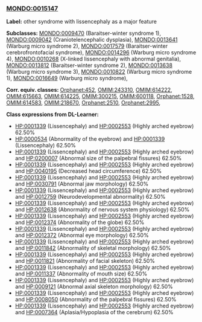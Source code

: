 
### [MONDO:0015147](http://purl.obolibrary.org/obo/MONDO_0015147)
**Label:** other syndrome with lissencephaly as a major feature

**Subclasses:** [MONDO:0009470](http://purl.obolibrary.org/obo/MONDO_0009470) (Baraitser-winter syndrome 1), [MONDO:0009042](http://purl.obolibrary.org/obo/MONDO_0009042) (Craniotelencephalic dysplasia), [MONDO:0013641](http://purl.obolibrary.org/obo/MONDO_0013641) (Warburg micro syndrome 2), [MONDO:0017579](http://purl.obolibrary.org/obo/MONDO_0017579) (Baraitser-winter cerebrofrontofacial syndrome), [MONDO:0014296](http://purl.obolibrary.org/obo/MONDO_0014296) (Warburg micro syndrome 4), [MONDO:0010268](http://purl.obolibrary.org/obo/MONDO_0010268) (X-linked lissencephaly with abnormal genitalia), [MONDO:0013812](http://purl.obolibrary.org/obo/MONDO_0013812) (Baraitser-winter syndrome 2), [MONDO:0013638](http://purl.obolibrary.org/obo/MONDO_0013638) (Warburg micro syndrome 3), [MONDO:0010822](http://purl.obolibrary.org/obo/MONDO_0010822) (Warburg micro syndrome 1), [MONDO:0016649](http://purl.obolibrary.org/obo/MONDO_0016649) (Warburg micro syndrome), 

**Corr. equiv. classes:** [Orphanet:452](http://www.orpha.net/ORDO/Orphanet_452), [OMIM:243310](http://purl.obolibrary.org/obo/OMIM_243310), [OMIM:614222](http://purl.obolibrary.org/obo/OMIM_614222), [OMIM:615663](http://purl.obolibrary.org/obo/OMIM_615663), [OMIM:614225](http://purl.obolibrary.org/obo/OMIM_614225), [OMIM:300215](http://purl.obolibrary.org/obo/OMIM_300215), [OMIM:600118](http://purl.obolibrary.org/obo/OMIM_600118), [Orphanet:1528](http://www.orpha.net/ORDO/Orphanet_1528), [OMIM:614583](http://purl.obolibrary.org/obo/OMIM_614583), [OMIM:218670](http://purl.obolibrary.org/obo/OMIM_218670), [Orphanet:2510](http://www.orpha.net/ORDO/Orphanet_2510), [Orphanet:2995](http://www.orpha.net/ORDO/Orphanet_2995), 

**Class expressions from DL-Learner:**

- [HP:0001339](http://purl.obolibrary.org/obo/HP_0001339) (Lissencephaly) and [HP:0002553](http://purl.obolibrary.org/obo/HP_0002553) (Highly arched eyebrow) 62.50%
- [HP:0000534](http://purl.obolibrary.org/obo/HP_0000534) (Abnormality of the eyebrow) and [HP:0001339](http://purl.obolibrary.org/obo/HP_0001339) (Lissencephaly) 62.50%
- [HP:0001339](http://purl.obolibrary.org/obo/HP_0001339) (Lissencephaly) and [HP:0002553](http://purl.obolibrary.org/obo/HP_0002553) (Highly arched eyebrow) and [HP:0200007](http://purl.obolibrary.org/obo/HP_0200007) (Abnormal size of the palpebral fissures) 62.50%
- [HP:0001339](http://purl.obolibrary.org/obo/HP_0001339) (Lissencephaly) and [HP:0002553](http://purl.obolibrary.org/obo/HP_0002553) (Highly arched eyebrow) and [HP:0040195](http://purl.obolibrary.org/obo/HP_0040195) (Decreased head circumference) 62.50%
- [HP:0001339](http://purl.obolibrary.org/obo/HP_0001339) (Lissencephaly) and [HP:0002553](http://purl.obolibrary.org/obo/HP_0002553) (Highly arched eyebrow) and [HP:0030791](http://purl.obolibrary.org/obo/HP_0030791) (Abnormal jaw morphology) 62.50%
- [HP:0001339](http://purl.obolibrary.org/obo/HP_0001339) (Lissencephaly) and [HP:0002553](http://purl.obolibrary.org/obo/HP_0002553) (Highly arched eyebrow) and [HP:0012759](http://purl.obolibrary.org/obo/HP_0012759) (Neurodevelopmental abnormality) 62.50%
- [HP:0001339](http://purl.obolibrary.org/obo/HP_0001339) (Lissencephaly) and [HP:0002553](http://purl.obolibrary.org/obo/HP_0002553) (Highly arched eyebrow) and [HP:0012638](http://purl.obolibrary.org/obo/HP_0012638) (Abnormality of nervous system physiology) 62.50%
- [HP:0001339](http://purl.obolibrary.org/obo/HP_0001339) (Lissencephaly) and [HP:0002553](http://purl.obolibrary.org/obo/HP_0002553) (Highly arched eyebrow) and [HP:0012374](http://purl.obolibrary.org/obo/HP_0012374) (Abnormality of the globe) 62.50%
- [HP:0001339](http://purl.obolibrary.org/obo/HP_0001339) (Lissencephaly) and [HP:0002553](http://purl.obolibrary.org/obo/HP_0002553) (Highly arched eyebrow) and [HP:0012372](http://purl.obolibrary.org/obo/HP_0012372) (Abnormal eye morphology) 62.50%
- [HP:0001339](http://purl.obolibrary.org/obo/HP_0001339) (Lissencephaly) and [HP:0002553](http://purl.obolibrary.org/obo/HP_0002553) (Highly arched eyebrow) and [HP:0011842](http://purl.obolibrary.org/obo/HP_0011842) (Abnormality of skeletal morphology) 62.50%
- [HP:0001339](http://purl.obolibrary.org/obo/HP_0001339) (Lissencephaly) and [HP:0002553](http://purl.obolibrary.org/obo/HP_0002553) (Highly arched eyebrow) and [HP:0011821](http://purl.obolibrary.org/obo/HP_0011821) (Abnormality of facial skeleton) 62.50%
- [HP:0001339](http://purl.obolibrary.org/obo/HP_0001339) (Lissencephaly) and [HP:0002553](http://purl.obolibrary.org/obo/HP_0002553) (Highly arched eyebrow) and [HP:0011337](http://purl.obolibrary.org/obo/HP_0011337) (Abnormality of mouth size) 62.50%
- [HP:0001339](http://purl.obolibrary.org/obo/HP_0001339) (Lissencephaly) and [HP:0002553](http://purl.obolibrary.org/obo/HP_0002553) (Highly arched eyebrow) and [HP:0009121](http://purl.obolibrary.org/obo/HP_0009121) (Abnormal axial skeleton morphology) 62.50%
- [HP:0001339](http://purl.obolibrary.org/obo/HP_0001339) (Lissencephaly) and [HP:0002553](http://purl.obolibrary.org/obo/HP_0002553) (Highly arched eyebrow) and [HP:0008050](http://purl.obolibrary.org/obo/HP_0008050) (Abnormality of the palpebral fissures) 62.50%
- [HP:0001339](http://purl.obolibrary.org/obo/HP_0001339) (Lissencephaly) and [HP:0002553](http://purl.obolibrary.org/obo/HP_0002553) (Highly arched eyebrow) and [HP:0007364](http://purl.obolibrary.org/obo/HP_0007364) (Aplasia/Hypoplasia of the cerebrum) 62.50%


